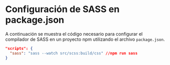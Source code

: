 # Configuración de SASS en package.json

A continuación se muestra el código necesario para configurar el compilador de SASS en un proyecto npm utilizando el archivo `package.json`.

```json
"scripts": {
  "sass": "sass --watch src/scss:build/css" //npm run sass
}

